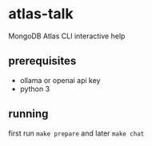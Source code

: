 # atlas-talk
MongoDB Atlas CLI interactive help

## prerequisites
- ollama or openai api key
- python 3

## running

first run `make prepare` and later `make chat`
